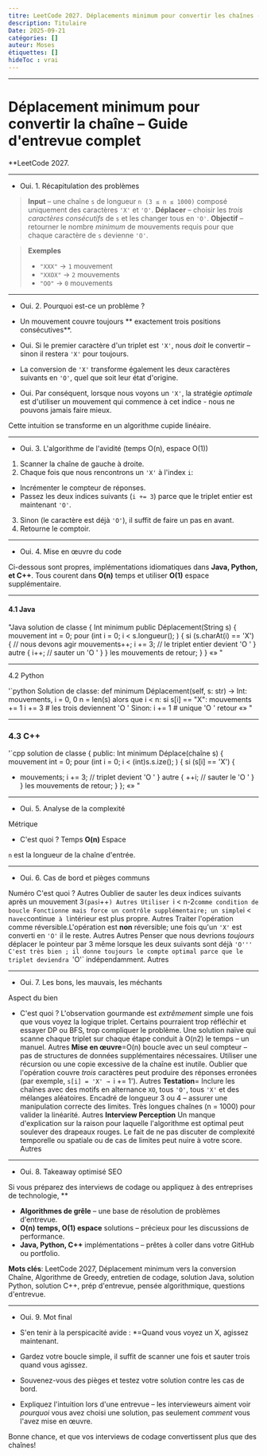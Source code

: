 ```yaml
---
titre: LeetCode 2027. Déplacements minimum pour convertir les chaînes -
description: Titulaire
Date: 2025-09-21
catégories: []
auteur: Moses
étiquettes: []
hideToc : vrai
---
```

---

# Déplacement minimum pour convertir la chaîne – Guide d'entrevue complet
**LeetCode 2027.

---

- Oui. 1. Récapitulation des problèmes

> **Input** – une chaîne `s` de longueur `n (3 ≤ n ≤ 1000)` composé uniquement des caractères `'X'` et `'O'`.
> **Déplacer** – choisir les *trois caractères consécutifs* de `s` et les changer tous en `'O'`.
> **Objectif** – retourner le nombre *minimum* de mouvements requis pour que chaque caractère de `s` devienne `'O'`.

> **Exemples**
> * `"XXX"` → `1` mouvement
> * `"XXOX"` → `2` mouvements
> * `"OO"` → `0` mouvements

---

- Oui. 2. Pourquoi est-ce un problème ?

- Un mouvement couvre toujours ** exactement trois positions consécutives**.
- Oui. Si le premier caractère d'un triplet est `'X'`, nous *doit* le convertir – sinon il restera `'X'` pour toujours.
- La conversion de `'X'` transforme également les deux caractères suivants en `'O'`, quel que soit leur état d'origine.
- Oui. Par conséquent, lorsque nous voyons un `'X'`, la stratégie *optimale* est d'utiliser un mouvement qui commence à cet indice - nous ne pouvons jamais faire mieux.

Cette intuition se transforme en un algorithme cupide linéaire.

---

- Oui. 3. L'algorithme de l'avidité (temps O(n), espace O(1))

1. Scanner la chaîne de gauche à droite.
2. Chaque fois que nous rencontrons un `'X'` à l'index `i`:
* Incrémenter le compteur de réponses.
* Passez les deux indices suivants (`i += 3`) parce que le triplet entier est maintenant `'O'`.
3. Sinon (le caractère est déjà `'O'`), il suffit de faire un pas en avant.
4. Retourne le comptoir.

---

- Oui. 4. Mise en œuvre du code

Ci-dessous sont propres, implémentations idiomatiques dans **Java, Python, et C++**. Tous courent dans **O(n)** temps et utiliser **O(1)** espace supplémentaire.

---

#### 4.1 Java

"Java
solution de classe {
Int minimum public Déplacement(String s) {
mouvement int = 0;
pour (int i = 0; i < s.longueur(); ) {
si (s.charAt(i) == 'X') { // nous devons agir
mouvements++;
i += 3; // le triplet entier devient 'O '
} autre {
i++; // sauter un 'O '
}
}
les mouvements de retour;
}
}
«» "

---

4.2 Python

'`python
Solution de classe:
def minimum Déplacement(self, s: str) -> Int:
mouvements, i = 0, 0
n = len(s)
alors que i < n:
si s[i] == "X":
mouvements += 1
i += 3 # les trois deviennent 'O '
Sinon:
i += 1 # unique 'O '
retour
«» "

---

### 4.3 C++

'`cpp
solution de classe {
public:
Int minimum Déplace(chaîne s) {
mouvement int = 0;
pour (int i = 0; i < (int)s.s.ize(); ) {
si (s[i] == 'X') {
+ mouvements;
i += 3; // triplet devient 'O '
} autre {
++i; // sauter le 'O '
}
}
les mouvements de retour;
}
};
«» "

---

- Oui. 5. Analyse de la complexité

Métrique
- C'est quoi ?
Temps **O(n)**
Espace

`n` est la longueur de la chaîne d'entrée.

---

- Oui. 6. Cas de bord et pièges communs

Numéro
C'est quoi ?
Autres Oublier de sauter les deux indices suivants après un mouvement 3` (pas `i++`) Autres
Utiliser `i < n-2` comme condition de boucle Fonctionne mais force un contrôle supplémentaire; un simple `i < n` avec `continue` à l`intérieur est plus propre.
Autres Traiter l'opération comme réversible.L'opération est **non** réversible; une fois qu'un `'X'` est converti en `'O'` il le reste. Autres
Autres Penser que nous devrions *toujours* déplacer le pointeur par 3 même lorsque les deux suivants sont déjà `'O''' C'est très bien ; il donne toujours le compte optimal parce que le triplet deviendra `'O'` indépendamment. Autres

---

- Oui. 7. Les bons, les mauvais, les méchants

Aspect du bien
- C'est quoi ?
L'observation gourmande est *extrêmement* simple une fois que vous voyez la logique triplet. Certains pourraient trop réfléchir et essayer DP ou BFS, trop compliquer le problème. Une solution naïve qui scanne chaque triplet sur chaque étape conduit à O(n2) le temps – un manuel. Autres
**Mise en œuvre**=O(n) boucle avec un seul compteur – pas de structures de données supplémentaires nécessaires. Utiliser une récursion ou une copie excessive de la chaîne est inutile. Oublier que l'opération couvre *trois* caractères peut produire des réponses erronées (par exemple, `s[i] = 'X' → `i += 1'). Autres
**Testation**= Inclure les chaînes avec des motifs en alternance `XO`, tous `'O'`, tous `'X'` et des mélanges aléatoires. Encadré de longueur 3 ou 4 – assurer une manipulation correcte des limites. Très longues chaînes (n = 1000) pour valider la linéarité. Autres
**Interview Perception** Un manque d'explication sur la raison pour laquelle l'algorithme est optimal peut soulever des drapeaux rouges. Le fait de ne pas discuter de complexité temporelle ou spatiale ou de cas de limites peut nuire à votre score. Autres

---

- Oui. 8. Takeaway optimisé SEO

Si vous préparez des interviews de codage ou appliquez à des entreprises de technologie, **

- **Algorithmes de grêle** – une base de résolution de problèmes d'entrevue.
- **O(n) temps, O(1) espace** solutions – précieux pour les discussions de performance.
- **Java, Python, C++** implémentations – prêtes à coller dans votre GitHub ou portfolio.

**Mots clés**: LeetCode 2027, Déplacement minimum vers la conversion Chaîne, Algorithme de Greedy, entretien de codage, solution Java, solution Python, solution C++, prép d'entrevue, pensée algorithmique, questions d'entrevue.

---

- Oui. 9. Mot final

- S'en tenir à la perspicacité avide : *=Quand vous voyez un X, agissez maintenant.
- Gardez votre boucle simple, il suffit de scanner une fois et sauter trois quand vous agissez.
- Souvenez-vous des pièges et testez votre solution contre les cas de bord.
- Expliquez l'intuition lors d'une entrevue – les intervieweurs aiment voir *pourquoi* vous avez choisi une solution, pas seulement *comment* vous l'avez mise en œuvre.

Bonne chance, et que vos interviews de codage convertissent plus que des chaînes!